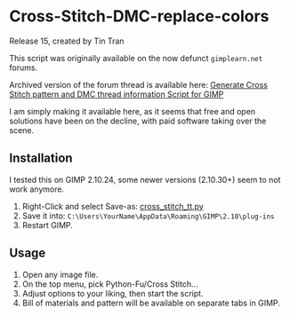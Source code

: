 # Cross-Stitch-DMC-replace-colors
Release 15, created by Tin Tran

This script was originally available on the now defunct `gimplearn.net` forums.

Archived version of the forum thread is available here: [Generate Cross Stitch pattern and DMC thread information Script for GIMP](https://web.archive.org/web/20221209152439/https://www.gimplearn.net/viewtopic.php/Generate-Cross-Stitch-pattern-and-DMC-thread-information-Script-for-GIMP?t=519)

I am simply making it available here, as it seems that free and open solutions have been on the decline, with paid software taking over the scene.

## Installation

I tested this on GIMP 2.10.24, some newer versions (2.10.30+) seem to not work anymore.

1. Right-Click and select Save-as: [cross_stitch_tt.py](https://github.com/mitsuami-megane/Cross-Stitch-DMC-replace-colors/raw/main/cross_stitch_tt.py)
2. Save it into: `C:\Users\YourName\AppData\Roaming\GIMP\2.10\plug-ins`
3. Restart GIMP.


## Usage

1. Open any image file.
2. On the top menu, pick Python-Fu/Cross Stitch...
3. Adjust options to your liking, then start the script.
4. Bill of materials and pattern will be available on separate tabs in GIMP.
